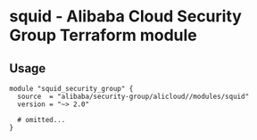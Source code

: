 # squid - Alibaba Cloud Security Group Terraform module

## Usage

```hcl
module "squid_security_group" {
  source  = "alibaba/security-group/alicloud//modules/squid"
  version = "~> 2.0"

  # omitted...
}
```

<!-- BEGINNING OF PRE-COMMIT-TERRAFORM DOCS HOOK -->
<!-- END OF PRE-COMMIT-TERRAFORM DOCS HOOK -->
